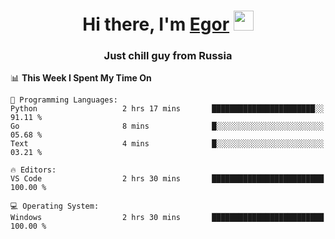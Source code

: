 
<h1 align="center">Hi there, I'm <a href="https://daniilshat.ru/" target="_blank">Egor</a> 
<img src="https://github.com/blackcater/blackcater/raw/main/images/Hi.gif" height="32"/></h1>
<h3 align="center">Just chill guy from Russia</h3>

<!--START_SECTION:waka-->
📊 **This Week I Spent My Time On** 

```text
💬 Programming Languages: 
Python                   2 hrs 17 mins       ███████████████████████░░   91.11 % 
Go                       8 mins              █░░░░░░░░░░░░░░░░░░░░░░░░   05.68 % 
Text                     4 mins              █░░░░░░░░░░░░░░░░░░░░░░░░   03.21 % 

🔥 Editors: 
VS Code                  2 hrs 30 mins       █████████████████████████   100.00 % 

💻 Operating System: 
Windows                  2 hrs 30 mins       █████████████████████████   100.00 % 
```


<!--END_SECTION:waka-->
